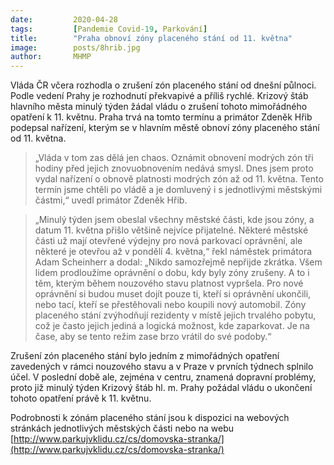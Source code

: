 ```yaml
---
date:         2020-04-28
tags:         [Pandemie Covid-19, Parkování]
title:        "Praha obnoví zóny placeného stání od 11. května"
image: 	      posts/8hrib.jpg
author:       MHMP
---
```


Vláda ČR včera rozhodla o zrušení zón placeného stání od dnešní půlnoci. Podle vedení Prahy je rozhodnutí překvapivé a příliš rychlé. Krizový štáb hlavního města minulý týden žádal vládu o zrušení tohoto mimořádného opatření k 11. květnu. Praha trvá na tomto termínu a primátor Zdeněk Hřib podepsal nařízení, kterým se v hlavním městě obnoví zóny placeného stání od 11. května.

> „Vláda v tom zas dělá jen chaos. Oznámit obnovení modrých zón tři hodiny před jejich znovuobnovením nedává smysl. Dnes jsem proto vydal nařízení o obnově platnosti modrých zón až od 11. května. Tento termín jsme chtěli po vládě a je domluvený i s jednotlivými městskými částmi,“ uvedl primátor Zdeněk Hřib.

> „Minulý týden jsem obeslal všechny městské části, kde jsou zóny, a datum 11. května přišlo většině nejvíce přijatelné. Některé městské části už mají otevřené výdejny pro nová parkovací oprávnění, ale některé je otevřou až v pondělí 4. května,“ řekl náměstek primátora Adam Scheinherr a dodal: „Nikdo samozřejmě nepřijde zkrátka. Všem lidem prodloužíme oprávnění o dobu, kdy byly zóny zrušeny. A to i těm, kterým během nouzového stavu platnost vypršela. Pro nové oprávnění si budou muset dojít pouze ti, kteří si oprávnění ukončili, nebo tací, kteří se přestěhovali nebo koupili nový automobil. Zóny placeného stání zvýhodňují rezidenty v místě jejich trvalého pobytu, což je často jejich jediná a logická možnost, kde zaparkovat. Je na čase, aby se tento režim zase brzo vrátil do své podoby.“

Zrušení zón placeného stání bylo jedním z mimořádných opatření zavedených v rámci nouzového stavu a v Praze v prvních týdnech splnilo účel. V poslední době ale, zejména v centru, znamená dopravní problémy, proto již minulý týden Krizový štáb hl. m. Prahy požádal vládu o ukončení tohoto opatření právě k 11. květnu.

Podrobnosti k zónám placeného stání jsou k dispozici na webových stránkách jednotlivých městských části nebo na webu [http://www.parkujvklidu.cz/cs/domovska-stranka/](http://www.parkujvklidu.cz/cs/domovska-stranka/)
